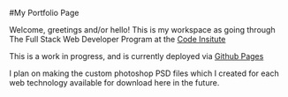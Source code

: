 #My Portfolio Page

Welcome, greetings and/or hello! 
This is my workspace as going through The Full Stack Web Developer Program at the [Code Insitute](https://codeinstitute.net)

This is a work in progress, and is currently deployed via [Github Pages](https://evan-annix.github.io/logos-site/)

I plan on making the custom photoshop PSD files which I created for each web technology available for download here in the future. 
